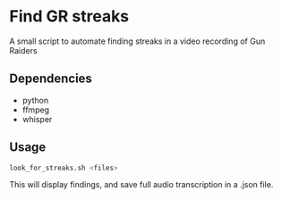 # Find GR streaks

A small script to automate finding streaks in a video recording of Gun Raiders

## Dependencies

- python
- ffmpeg
- whisper

## Usage

``` bash
look_for_streaks.sh <files>
```

This will display findings, and save full audio transcription in a .json file.
